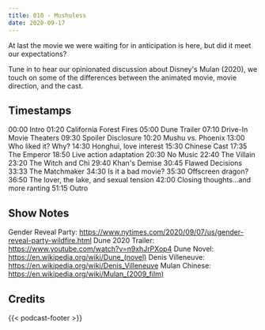 ```yaml
---
title: 010 - Mushuless
date: 2020-09-17
---
```

At last the movie we were waiting for in anticipation is here, but did it meet our expectations?

Tune in to hear our opinionated discussion about Disney's Mulan (2020), we touch on some of the differences between the animated movie, movie direction, and the cast.
<!--more-->

## Timestamps
00:00 Intro
01:20 California Forest Fires
05:00 Dune Trailer
07:10 Drive-In Movie Theaters
09:30 Spoiler Disclosure
10:20 Mushu vs. Phoenix
13:00 Who liked it? Why?
14:30 Honghui, love interest
15:30 Chinese Cast
17:35 The Emperor
18:50 Live action adaptation
20:30 No Music
22:40 The Villain
23:20 The Witch and Chi
29:40 Khan's Demise
30:45 Flawed Decisions
33:33 The Matchmaker
34:30 Is it a bad movie?
35:30 Offscreen dragon?
36:50 The lover, the lake, and sexual tension
42:00 Closing thoughts...and more ranting
51:15 Outro

## Show Notes
Gender Reveal Party: https://www.nytimes.com/2020/09/07/us/gender-reveal-party-wildfire.html
Dune 2020 Trailer: https://www.youtube.com/watch?v=n9xhJrPXop4
Dune Novel: https://en.wikipedia.org/wiki/Dune_(novel)
Denis Villeneuve: https://en.wikipedia.org/wiki/Denis_Villeneuve
Mulan Chinese: https://en.wikipedia.org/wiki/Mulan_(2009_film)

## Credits
{{< podcast-footer >}}
